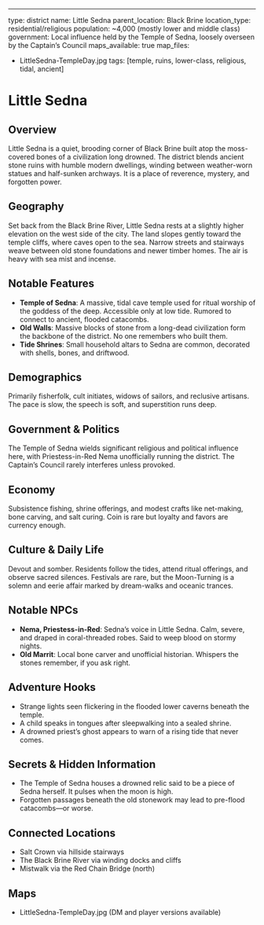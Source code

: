 ---
type: district
name: Little Sedna
parent_location: Black Brine
location_type: residential/religious
population: ~4,000 (mostly lower and middle class)
government: Local influence held by the Temple of Sedna, loosely overseen by the Captain’s Council
maps_available: true
map_files:
  - LittleSedna-TempleDay.jpg
tags: [temple, ruins, lower-class, religious, tidal, ancient]

# Little Sedna

## Overview
Little Sedna is a quiet, brooding corner of Black Brine built atop the moss-covered bones of a civilization long drowned. The district blends ancient stone ruins with humble modern dwellings, winding between weather-worn statues and half-sunken archways. It is a place of reverence, mystery, and forgotten power.

## Geography
Set back from the Black Brine River, Little Sedna rests at a slightly higher elevation on the west side of the city. The land slopes gently toward the temple cliffs, where caves open to the sea. Narrow streets and stairways weave between old stone foundations and newer timber homes. The air is heavy with sea mist and incense.

## Notable Features
- **Temple of Sedna**: A massive, tidal cave temple used for ritual worship of the goddess of the deep. Accessible only at low tide. Rumored to connect to ancient, flooded catacombs.
- **Old Walls**: Massive blocks of stone from a long-dead civilization form the backbone of the district. No one remembers who built them.
- **Tide Shrines**: Small household altars to Sedna are common, decorated with shells, bones, and driftwood.

## Demographics
Primarily fisherfolk, cult initiates, widows of sailors, and reclusive artisans. The pace is slow, the speech is soft, and superstition runs deep.

## Government & Politics
The Temple of Sedna wields significant religious and political influence here, with Priestess-in-Red Nema unofficially running the district. The Captain’s Council rarely interferes unless provoked.

## Economy
Subsistence fishing, shrine offerings, and modest crafts like net-making, bone carving, and salt curing. Coin is rare but loyalty and favors are currency enough.

## Culture & Daily Life
Devout and somber. Residents follow the tides, attend ritual offerings, and observe sacred silences. Festivals are rare, but the Moon-Turning is a solemn and eerie affair marked by dream-walks and oceanic trances.

## Notable NPCs
- **Nema, Priestess-in-Red**: Sedna’s voice in Little Sedna. Calm, severe, and draped in coral-threaded robes. Said to weep blood on stormy nights.
- **Old Marrit**: Local bone carver and unofficial historian. Whispers the stones remember, if you ask right.

## Adventure Hooks
- Strange lights seen flickering in the flooded lower caverns beneath the temple.
- A child speaks in tongues after sleepwalking into a sealed shrine.
- A drowned priest’s ghost appears to warn of a rising tide that never comes.

## Secrets & Hidden Information
- The Temple of Sedna houses a drowned relic said to be a piece of Sedna herself. It pulses when the moon is high.
- Forgotten passages beneath the old stonework may lead to pre-flood catacombs—or worse.

## Connected Locations
- Salt Crown via hillside stairways
- The Black Brine River via winding docks and cliffs
- Mistwalk via the Red Chain Bridge (north)

## Maps
- LittleSedna-TempleDay.jpg (DM and player versions available)
